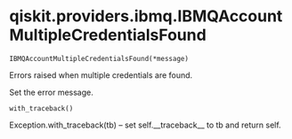 <span id="qiskit-providers-ibmq-ibmqaccountmultiplecredentialsfound" />

# qiskit.providers.ibmq.IBMQAccountMultipleCredentialsFound

`IBMQAccountMultipleCredentialsFound(*message)`

Errors raised when multiple credentials are found.

Set the error message.

`with_traceback()`

Exception.with\_traceback(tb) – set self.\_\_traceback\_\_ to tb and return self.
